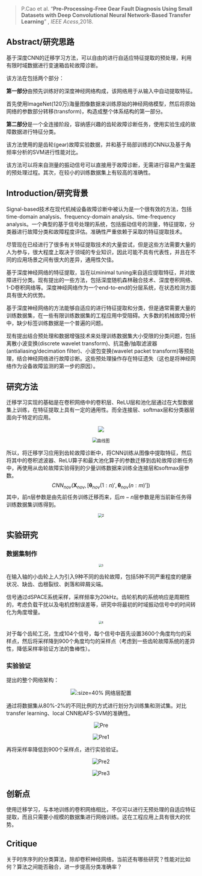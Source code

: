 > P.Cao et al. “**Pre-Processing-Free Gear Fault Diagnosis Using Small Datasets with Deep Convolutional Neural Network-Based Transfer Learning**” , *IEEE Acess*,2018.

## Abstract/研究思路

基于深度CNN的迁移学习方法，可以自由的进行自适应特征提取的预处理，利用有限时域数据进行变速箱齿轮故障诊断。

该方法在包括两个部分：

**第一部分**由预先训练好的深度神经网络构成，该网络用于从输入中自动提取特征。

首先使用ImageNet(120万)海量图像数据来训练原始的神经网络模型，然后将原始网络的参数部分转移(transform)，构造成整个体系结构的第一部分。

**第二部分**是一个全连接阶段，容纳感兴趣的齿轮故障诊断任务，使用实验生成的故障数据进行特征分类。

该方法使用的是齿轮(gear)故障实验数据，并和基于局部训练的CNN以及基于角频率分析的SVM进行性能对比。

该方法可以将来自测量的振动信号可以直接用于故障诊断，无需进行容易产生偏差的预处理过程。其次，在较小的训练数据集上有较高的准确性。



## Introduction/研究背景

Signal-based技术在现代机械设备故障诊断中被认为是一个很有效的方法，包括time-domain analysis、frequency-domain analysis、time-frequency analysis。一个典型的基于信号处理的系统，包括振动信号的测量，特征提取，分类器进行故障分类和故障程度评估。准确性严重依赖于采取的特征提取技术。

尽管现在已经进行了很多有关特征提取技术的大量尝试，但是这些方法需要大量的人为参与，很大程度上取决于领域的专业知识，因此可能不具有代表性，并且在不同的应用场景之间有很大的差异，通用性欠佳。

基于深度神经网络的特征提取，旨在以minimal tuning来自适应提取特征，并对故障进行分类。现有提出的一些方法，包括深度随机森林融合技术、深度卷积网络、1-D卷积网络等。深度神经网络作为一个end-to-end的分层系统，在状态检测方面具有很大的优势。

基于深度神经网络的方法能够自适应的进行特征提取和分类，但是通常需要大量的训练数据集，在一些有限训练数据集的工程应用中受阻碍。大多数的机械故障分析中，缺少标签训练数据是一个普遍的问题。

现有提出结合预处理和数据增强技术来处理训练数据集大小受限的分类问题，包括离散小波变换(discrete wavelet transform)、抗混叠/抽取滤波器(antialiasing/decimation filter)、小波包变换(wavelet packet transform)等预处理，结合神经网络进行故障诊断。这些预处理操作存在特征遗失（这也是将神经网络作为设备故障监测的第一步的原因）。



## 研究方法

迁移学习实现的基础是在卷积网络中的卷积层、ReLU层和池化层通过在大型数据集上训练，在特征提取上具有一定的通用性。而全连接层、softmax层和分类器层面向于特定的应用。

<div align="center">

![](./小数据集_迁移学习/1.bmp )

<img src="故障诊断/小数据集_迁移学习/1.bmp" alt="曲线图" style="zoom:80%;">

</div>

所以，将迁移学习应用到齿轮故障诊断中，将CNN训练从图像中提取特征，然后将其中的卷积滤波器、ReLU算子和最大池化算子的参数迁移到齿轮故障诊断任务中，再使用从齿轮故障实验得到的少量训练数据来训练全连接层和softmax层参数。
$$
CNN_{nov}(\pmb X_{nov},[\pmb \theta_{nov}(1:n)',\pmb \theta_{nov}(n:m)'])
$$
其中，前$n$层参数是由先前任务训练迁移而来，后$m-n$层参数是用当前新任务得训练数据集训练得到。

<div align="center">

<img src="故障诊断/小数据集_迁移学习/2.bmp" alt="2" style="zoom:67%;" />

</div>

## 实验研究

### 数据集制作

<div align="center">

<img src="故障诊断/小数据集_迁移学习/3.bmp" alt="3" style="zoom:50%;" />

</div>

在输入轴的小齿轮上人为引入9种不同的齿轮故障，包括5种不同严重程度的健康状况、缺齿、齿根裂纹、剥落和碎屑尖端。

信号通过dSPACE系统采样，采样频率为20kHz。齿轮机构的系统响应是周期性的，考虑负载干扰以及电机控制误差等，研究中将最初的时域振动信号中的时间转化为角度增量。

<div align="center">

<img src="故障诊断/小数据集_迁移学习/20200814092306756.png" alt="4" style="zoom:50%;" />

</div>

对于每个齿轮工况，生成104个信号，每个信号中首先设置3600个角度均匀的采样点，然后将采样降到900个角度均匀的采样点（考虑到一些齿轮故障系统的差异性，降低采样率验证方法的鲁棒性）。

### 实验验证

提出的整个网络架构：

<div align="center">

![](./小数据集_迁移学习/20200814092546670.png ":size=40% 网络层配置")

</div>

通过将数据集从80%-2%的不同比例的方式进行划分为训练集和测试集。对比transfer learning、local CNN和AFS-SVM的准确性。

<div align="center">

![Pre](./小数据集_迁移学习/Pre.jpg)

![Pre1](./小数据集_迁移学习/Pre1.jpg)

</div>

再将采样率降低到900个采样点，进行实验验证。

<div align="center">

![Pre2](./小数据集_迁移学习/Pre2.jpg)

![Pre3](./小数据集_迁移学习/Pre3.jpg)

</div>

## 创新点

使用迁移学习，与本地训练的卷积网络相比，不仅可以进行无预处理的自适应特征提取，而且只需要小规模的数据集进行网络训练。这在工程应用上具有很大的优势。



## Critique

关于时序序列的分类算法，除却卷积神经网络，当前还有哪些研究？性能对比如何？算法之间能否融合，进一步提高分类准确率？




